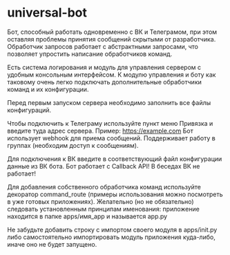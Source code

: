 # universal-bot
Бот, способный работать одновременно с ВК и Телеграмом, при этом оставляя проблемы принятия сообщений скрытыми от разработчика.
Обработчик запросов работает с абстрактными запросами, что позволяет упростить написание обработчиков команд.

Есть система логирования и модуль для управления сервером с удобным консольным интерфейсом.
К модулю управления и боту как таковому очень легко подключать дополнительные обработчики команд и их конфигурации.

Перед первым запуском сервера необходимо заполнить все файлы конфигураций.

Чтобы подключить к Телеграму используйте пункт меню Привязка и введите туда адрес сервера. Пример: https://example.com
Бот использует webhook для приема сообщений.
Поддерживает работу в группах (необходим доступ к сообщениям).

Для подключения к ВК введите в соответствующий файл конфигурации данные из ВК бота. Бот работает с Callback API!
В беседах ВК не работает!


Для добавления собственного обработчика команд используйте декоратор command_route (примеры использования можно посмотреть в уже готовых приложениях).
Желательно (но не обязательно) следовать установленным принципам именования: приложение находится в папке apps/имя_app и называется app.py

Не забудьте добавить строку с импортом своего модуля в apps/init.py либо самостоятельно импортировать модуль приложения куда-либо, иначе оно не будет запущено.
